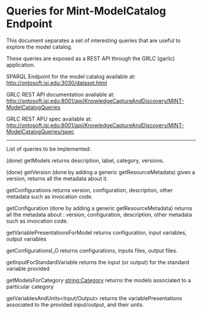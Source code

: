# Queries for Mint-ModelCatalog Endpoint

This document separates a set of interesting queries that are useful to explore the model catalog.

These queries are exposed as a REST API through the GRLC (garlic) application.

SPARQL Endpoint for the model catalog available at: http://ontosoft.isi.edu:3030/dataset.html

GRLC REST API documentation available at: http://ontosoft.isi.edu:8001/api/KnowledgeCaptureAndDiscovery/MINT-ModelCatalogQueries

GRLC REST APU spec available at: http://ontosoft.isi.edu:8001/api/KnowledgeCaptureAndDiscovery/MINT-ModelCatalogQueries/spec




-----------------

List of queries to be implemented:

(done) getModels 
    returns description, label, category, versions.
    
(done) getVersion<version> (done by adding a generic getResourceMetadata<URI>)
    given a version, returns all the metadata about it.

getConfigurations
    returns version, configuration, description, other metadata such as invocation code.
    
getConfiguration<config> (done by adding a generic getResourceMetadata<URI>)
    returns all the metadata about <config>: version, configuration, description, other metadata such as invocation code.
    
getVariablePresentationsForModel<Model>
    returns configuration, input variables, output variables

getConfigurationsI_O
    returns configurations, inputs files, output files.
    
getInputForStandardVariable<Variable>
    returns the input (or output) for the standard variable provided 
    
getModelsForCategory <string:Category>
    returns the models associated to a particular category

getVariablesAndUnits<Input/Output>
    returns the variablePresentations associated to the provided input/output, and their units.


